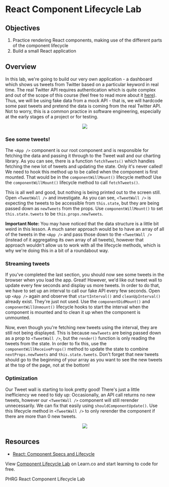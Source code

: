 # React Component Lifecycle Lab

## Objectives

1. Practice rendering React components, making use of the different parts of
   the component lifecycle
2. Build a small React application

## Overview

In this lab, we're going to build our very own application - a dashboard which shows us tweets from Twitter based on a particular keyword in real time. The real Twitter API requires authentication which is quite complex and out of the scope of this course (feel free to read more about it [here](https://dev.twitter.com/oauth)). Thus, we will be using fake data from a mock API - that is, we will hardcode some past tweets and pretend the data is coming from the real Twitter API. Not to worry, this is a common practice in software engineering, especially at the early stages of a project or for testing.

<p align="center">
  <img src="https://www.rivaliq.com/wp-content/uploads/2015/06/marketing-works-net.png"/>
</p>

### See some tweets!
The `<App />` component is our root component and is responsible for fetching the data and passing it through to the Tweet wall and our charting library. As you can see, there is a function `fetchTweets()` which handles fetching the new lot of tweets and updating the state. Only it's never called! We need to hook this method up to be called when the component is first mounted. That would be in the `componentWillMount()` lifecycle method! Use the `componentWillMount()` lifecycle method to call `fetchTweets()`.

This is all well and good, but nothing is being printed out to the screen still. Open `<TweetWall />` and investigate. As you can see, `<TweetWall />` is expecting the tweets to be accessible from `this.state`, but they are being passed down as `newTweets` from the props. Use `componentWillMount()` to set `this.state.tweets` to be `this.props.newTweets`.

**Important Note:** You may have noticed that the data structure is a little bit weird in this lesson. A much saner approach would be to have an array of all of the tweets in the `<App />` and pass those down to the `<TweetWall />` (instead of it aggregating its own array of all tweets), however that  approach wouldn't allow us to work with all the lifecycle methods, which is why we're doing this in a bit of a roundabout way.

### Streaming tweets
If you've completed the last section, you should now see some tweets in the browser when you load the app. Great! However, we'd like out tweet wall to update every few seconds and display us more tweets. In order to do that, we have to set up an interval to call our fake API every few seconds. Open up `<App />` again and observe that `startInterval()` and `cleanUpInterval()` already exist. They're just not used. Use the `componentDidMount()` and `componentWillUnmount()` lifecycle hooks to start the interval when the component is mounted and to clean it up when the component is unmounted.

Now, even though you're fetching new tweets using the interval, they are still not being displayed. This is because `newTweets` are being passed down as a prop to `<TweetWall />`, but the `render()` function is only reading the tweets from the state. In order to fix this, use the `componentWillReceiveProps()` method to update the state to combine `nextProps.newTweets` and `this.state.tweets`. Don't forget that new tweets should go to the beginning of your array as you want to see the new tweets at the top of the page, not at the bottom!

### Optimization
Our Tweet wall is starting to look pretty good! There's just a little inefficiency we need to tidy up: Occasionally, an API call returns no new tweets, however our `<TweetWall />` component will still rerender unnecessarily. We can fix that easily using `shouldComponentUpdate()`. Use this lifecycle method in `<TweetWall />` to only rerender the component if there are more than 0 new tweets.

<p align="center">
  <img src="http://i.giphy.com/skmziDEEjiin6.gif"/>
</p>

## Resources

- [React: Component Specs and Lifecycle](https://facebook.github.io/react/docs/component-specs.html)

<p class='util--hide'>View <a href='https://learn.co/lessons/react-component-lifecycle-lab'>Component Lifecycle Lab</a> on Learn.co and start learning to code for free.</p>
<p data-visibility='hidden'>PHRG React Component Lifecycle Lab</p>